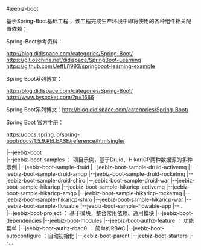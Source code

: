 
#jeebiz-boot

基于Spring-Boot基础工程；
该工程完成生产环境中即将使用的各种组件相关配置依赖；

Spring-Boot参考资料：

http://blog.didispace.com/categories/Spring-Boot/
https://git.oschina.net/didispace/SpringBoot-Learning
https://github.com/JeffLi1993/springboot-learning-example

Spring Boot系列博文：

http://blog.didispace.com/categories/Spring-Boot/
http://www.bysocket.com/?p=1666
 
Spring Boot系列博文：http://blog.didispace.com/categories/Spring-Boot/

Spring Boot 官方手册：

https://docs.spring.io/spring-boot/docs/1.5.9.RELEASE/reference/htmlsingle/
		
		
|--jeebiz-boot	
	|--jeebiz-boot-samples		： 项目示例，基于Druid、HikariCP两种数据源的多种示例
		|--jeebiz-boot-sample-druid
		|--jeebiz-boot-sample-druid-activemq
		|--jeebiz-boot-sample-druid-amqp
		|--jeebiz-boot-sample-druid-rocketmq
		|--jeebiz-boot-sample-druid-shiro
		|--jeebiz-boot-sample-druid-war
		|--jeebiz-boot-sample-hikaricp
		|--jeebiz-boot-sample-hikaricp-activemq
		|--jeebiz-boot-sample-hikaricp-amqp
		|--jeebiz-boot-sample-hikaricp-rocketmq
		|--jeebiz-boot-sample-hikaricp-shiro
		|--jeebiz-boot-sample-hikaricp-war
		|--jeebiz-boot-sample-flowable
		|--jeebiz-boot-sample-flowable-app
		|--...	
	|--jeebiz-boot-project		： 基于模块，整合常用依赖、通用模块
		|--jeebiz-boot-dependencies
		|--jeebiz-boot-modules
			|--jeebiz-boot-authz-feature  	： 功能菜单
			|--jeebiz-boot-authz-rbac0 		： 简单的RBAC
			|--jeebiz-boot-autoconfigure   	：自动初始化
		|--jeebiz-boot-parent
		|--jeebiz-boot-starters
		|--...